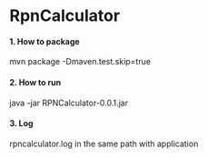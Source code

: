 # RpnCalculator

<a name="StMdt"></a>
#### 1. How to package
mvn package -Dmaven.test.skip=true  

<a name="DNPsR"></a>
#### 2. How to run
java -jar RPNCalculator-0.0.1.jar  

#### 3. Log
rpncalculator.log in the same path with application